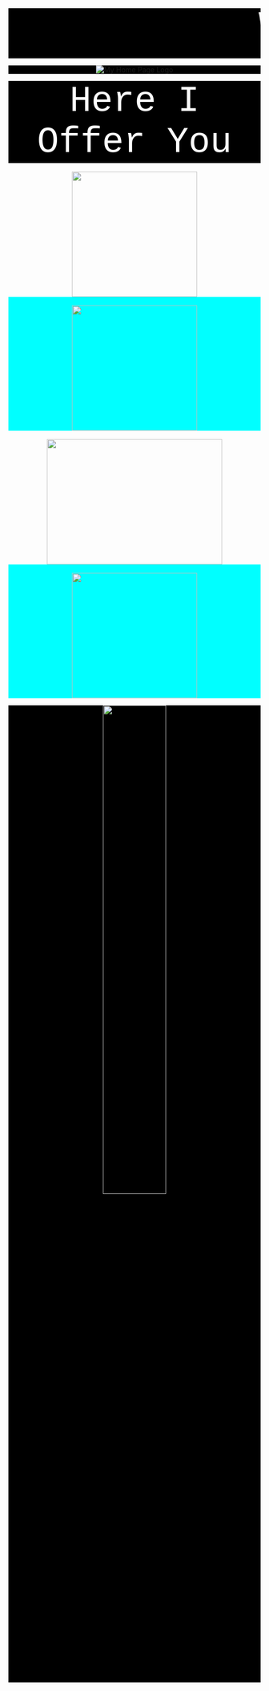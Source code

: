 <html>

<div style = "font-family : courier new; font-size : 36; height : 100px; background : black;">
	<marquee>
		<font size = "24" color = "white"> 
			Welcome  To <mark>Ariful Islam Shanto</mark>'s Web Page Repository
		</font>
	</marquee>
</div>

<p align = "center" style = "background : black;">
	<image src = "https://shanto-swe029.github.io/MyGithubPhotos/homepagelogo.png" alt = "My Home Page Logo">
<p/>




<div align = "center" style = "font-family : courier new; color : white; font-size : 72; background : black;">
			Here I Offer You
</div>

<div align = "center" style = "background : transparent;cursor: pointer;" onclick="window.location='https://shanto-swe029.github.io/programmingnotes';">
	<br>
	<a href = "https://shanto-swe029.github.io/programmingnotes">
		<image src = "https://shanto-swe029.github.io/MyGithubPhotos/programmingnotes.png" height = "250px" width = "250px">
	</a>
</div>

<div align = "center" style = "background : cyan; cursor : pointer;" onclick = "window.location='https://shanto-swe029.github.io/mathematicsnotes'">
	<br>
	<a href = "https://shanto-swe029.github.io/mathematicsnotes">
		<image src = "https://shanto-swe029.github.io/MyGithubPhotos/mathematicsnotes.png" height = "250px" width = "250px">
	</a>
</div>

<div align = "center" style = "background : transparent; cursor : pointer"; onclick = "window.location = 'https://shanto-swe029.github.io/programmingproblems'">
	<br>
		<a href = "https://shanto-swe029.github.io/programmingproblems">
			<image src = "https://shanto-swe029.github.io/MyGithubPhotos/programmingproblems.png" height = "250px" width = "350px">
		</a>
</div>

<div align = "center" style = "background : cyan; cursor : pointer;" onclick = "window.location = 'https://shanto-swe029.github.io/must-do-math-cp/home'">
	<br>
	<a href = "https://shanto-swe029.github.io/must-do-math-cp/home">
		<image src = "https://shanto-swe029.github.io/MyGithubPhotos/mustdomathforcp.png" height = "250px" width = "250px">
	</a>
</div>





<p align = "center" style = "background : black;">
	<image src = "https://shanto-swe029.github.io/shanto.jpg" height = "50%" width = "50%">
<p/>

</html>
